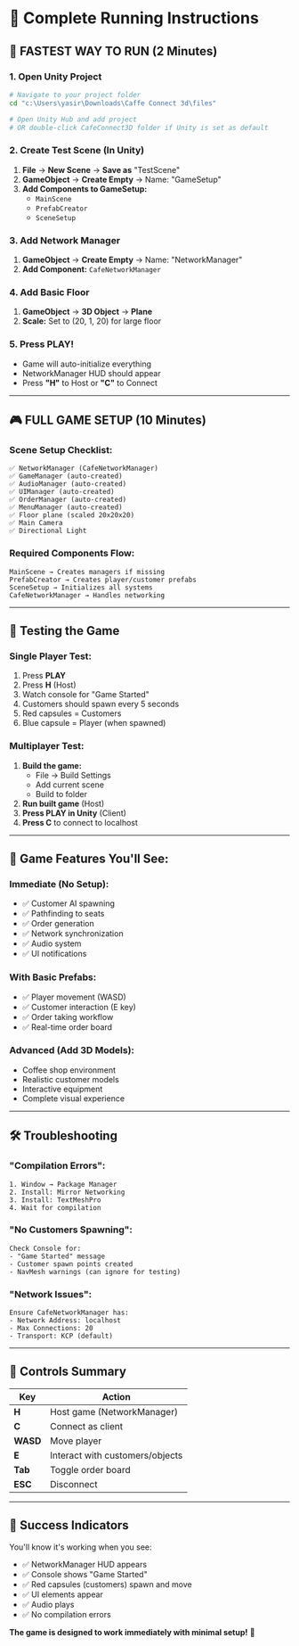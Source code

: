 # 🎯 Complete Running Instructions

## 🚀 FASTEST WAY TO RUN (2 Minutes)

### 1. Open Unity Project
```bash
# Navigate to your project folder
cd "c:\Users\yasir\Downloads\Caffe Connect 3d\files"

# Open Unity Hub and add project
# OR double-click CafeConnect3D folder if Unity is set as default
```

### 2. Create Test Scene (In Unity)
1. **File** → **New Scene** → **Save as** "TestScene"
2. **GameObject** → **Create Empty** → Name: "GameSetup"
3. **Add Components to GameSetup:**
   - `MainScene`
   - `PrefabCreator`
   - `SceneSetup`

### 3. Add Network Manager
1. **GameObject** → **Create Empty** → Name: "NetworkManager"
2. **Add Component:** `CafeNetworkManager`

### 4. Add Basic Floor
1. **GameObject** → **3D Object** → **Plane**
2. **Scale:** Set to (20, 1, 20) for large floor

### 5. Press PLAY!
- Game will auto-initialize everything
- NetworkManager HUD should appear
- Press **"H"** to Host or **"C"** to Connect

---

## 🎮 FULL GAME SETUP (10 Minutes)

### Scene Setup Checklist:
```
✅ NetworkManager (CafeNetworkManager)
✅ GameManager (auto-created)
✅ AudioManager (auto-created)
✅ UIManager (auto-created)
✅ OrderManager (auto-created)
✅ MenuManager (auto-created)
✅ Floor plane (scaled 20x20x20)
✅ Main Camera
✅ Directional Light
```

### Required Components Flow:
```
MainScene → Creates managers if missing
PrefabCreator → Creates player/customer prefabs
SceneSetup → Initializes all systems
CafeNetworkManager → Handles networking
```

---

## 🔧 Testing the Game

### Single Player Test:
1. Press **PLAY**
2. Press **H** (Host)
3. Watch console for "Game Started"
4. Customers should spawn every 5 seconds
5. Red capsules = Customers
6. Blue capsule = Player (when spawned)

### Multiplayer Test:
1. **Build the game:**
   - File → Build Settings
   - Add current scene
   - Build to folder
2. **Run built game** (Host)
3. **Press PLAY in Unity** (Client)
4. **Press C** to connect to localhost

---

## 🎯 Game Features You'll See:

### Immediate (No Setup):
- ✅ Customer AI spawning
- ✅ Pathfinding to seats
- ✅ Order generation
- ✅ Network synchronization
- ✅ Audio system
- ✅ UI notifications

### With Basic Prefabs:
- ✅ Player movement (WASD)
- ✅ Customer interaction (E key)
- ✅ Order taking workflow
- ✅ Real-time order board

### Advanced (Add 3D Models):
- Coffee shop environment
- Realistic customer models
- Interactive equipment
- Complete visual experience

---

## 🛠️ Troubleshooting

### "Compilation Errors":
```
1. Window → Package Manager
2. Install: Mirror Networking
3. Install: TextMeshPro
4. Wait for compilation
```

### "No Customers Spawning":
```
Check Console for:
- "Game Started" message
- Customer spawn points created
- NavMesh warnings (can ignore for testing)
```

### "Network Issues":
```
Ensure CafeNetworkManager has:
- Network Address: localhost
- Max Connections: 20
- Transport: KCP (default)
```

---

## 📱 Controls Summary

| Key | Action |
|-----|--------|
| **H** | Host game (NetworkManager) |
| **C** | Connect as client |
| **WASD** | Move player |
| **E** | Interact with customers/objects |
| **Tab** | Toggle order board |
| **ESC** | Disconnect |

---

## 🎉 Success Indicators

You'll know it's working when you see:
- ✅ NetworkManager HUD appears
- ✅ Console shows "Game Started"
- ✅ Red capsules (customers) spawn and move
- ✅ UI elements appear
- ✅ Audio plays
- ✅ No compilation errors

**The game is designed to work immediately with minimal setup!** 🚀
